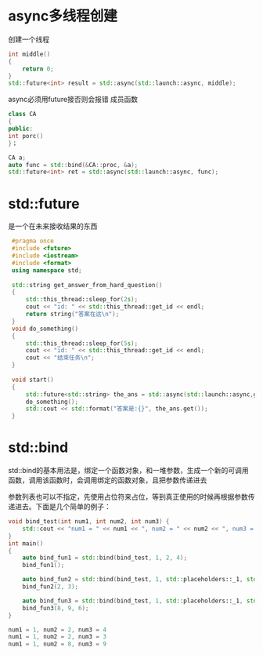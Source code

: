 # async多线程创建

创建一个线程
```c++
int middle()
{
	return 0;
}
std::future<int> result = std::async(std::launch::async, middle);
```
async必须用future接否则会报错
成员函数
```c++
class CA
{
public:
int porc()
}；

CA a;
auto func = std::bind(&CA::proc, &a);
std::future<int> ret = std::async(std::launch::async, func);

```
# std::future
 是一个在未来接收结果的东西

```c++
 #pragma once
 #include <future>
 #include <iostream>
 #include <format>
 using namespace std;
 ​
 std::string get_answer_from_hard_question()
 {
     std::this_thread::sleep_for(2s);
     cout << "id: " << std::this_thread::get_id << endl;
     return string("答案在这\n");
 }
 void do_something()
 {
     std::this_thread::sleep_for(5s);
     cout << "id: " << std::this_thread::get_id << endl;
     cout << "结束任务\n";
 }
 ​
 void start()
 {
     std::future<std::string> the_ans = std::async(std::launch::async,get_answer_from_hard_question);
     do_something();
     std::cout << std::format("答案是:{}", the_ans.get());
 }
```

# std::bind
std::bind的基本用法是，绑定一个函数对象，和一堆参数，生成一个新的可调用函数，调用该函数时，会调用绑定的函数对象，且把参数传递进去

参数列表也可以不指定，先使用占位符来占位，等到真正使用的时候再根据参数传递进去。下面是几个简单的例子：
```c++
void bind_test(int num1, int num2, int num3) {
    std::cout << "num1 = " << num1 << ", num2 = " << num2 << ", num3 = " << num3 << std::endl;
}
int main()
{
    auto bind_fun1 = std::bind(bind_test, 1, 2, 4);
    bind_fun1();

    auto bind_fun2 = std::bind(bind_test, 1, std::placeholders::_1, std::placeholders::_2);
    bind_fun2(2, 3);

    auto bind_fun3 = std::bind(bind_test, 1, std::placeholders::_1, std::placeholders::_2);
    bind_fun3(8, 9, 6);
}

num1 = 1, num2 = 2, num3 = 4
num1 = 1, num2 = 2, num3 = 3
num1 = 1, num2 = 8, num3 = 9
```